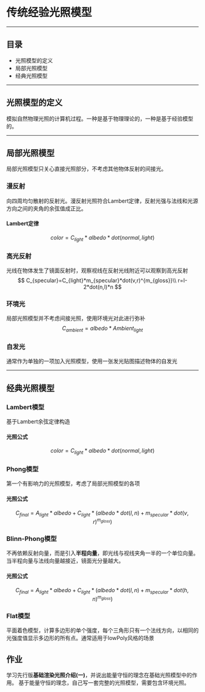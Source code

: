 # 传统经验光照模型

---
## 目录
* 光照模型的定义
* 局部光照模型
* 经典光照模型

---
## 光照模型的定义
模拟自然物理光照的计算机过程。一种是基于物理理论的，一种是基于经验模型的。

---
## 局部光照模型
局部光照模型只关心直接光照部分，不考虑其他物体反射的间接光。
### 漫反射
向四周均匀散射的反射光。漫反射光照符合Lambert定律，反射光强与法线和光源方向之间的夹角的余弦值成正比。
#### Lambert定律
$$
color = C_{light}*albedo*dot(normal,light)
$$
### 高光反射
光线在物体发生了镜面反射时，观察视线在反射光线附近可以观察到高光反射
$$
C_{specular}=C_{light}*m_{specular}*dot(v,r)^{m_{gloss}}\\
r=I-2*dot(n,l)*n
$$
### 环境光
局部光照模型并不考虑间接光照，使用环境光对此进行弥补
$$
C_{ambient}=albedo*Ambient_{light}
$$
### 自发光
通常作为单独的一项加入光照模型，使用一张发光贴图描述物体的自发光

---
## 经典光照模型
### Lambert模型
基于Lambert余弦定律构造
#### 光照公式
$$
color=C_{light}*albedo*dot(normal,light)
$$
### Phong模型
第一个有影响力的光照模型，考虑了局部光照模型的各项
#### 光照公式
$$
C_{final}=A_{light}*albedo+C_{light}*(albedo*dot(l,n)+m_{specular}*dot(v,r)^{m_{gloss}})
$$
### Blinn-Phong模型
不再依赖反射向量，而是引入**半程向量**，即光线与视线夹角一半的一个单位向量。当半程向量与法线向量越接近，镜面光分量越大。
#### 光照公式
$$
C_{final}=A_{light}*albedo+C_{light}*(albedo*dot(l,n)+m_{specular}*dot(h,n)^{m_{gloss}})
$$
### Flat模型
平面着色模型，计算多边形的单个强度，每个三角形只有一个法线方向，以相同的光强度值显示多边形的所有点。通常适用于lowPoly风格的场景
## 作业
学习先行版**基础渲染光照介绍(一)**，并说出能量守恒的理念在基础光照模型中的作用。
基于能量守恒的理念，自己写一套完整的光照模型，需要包含环境光照。